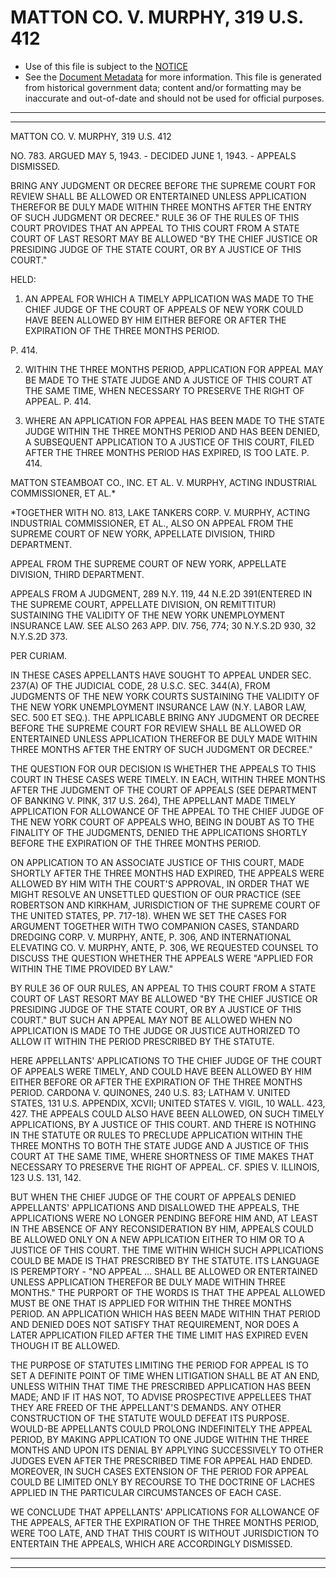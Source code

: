 ---
---

# MATTON CO. V. MURPHY, 319 U.S. 412

* Use of this file is subject to the [NOTICE](https://github.com/publicdocs/notice/blob/master/NOTICE)
* See the [Document Metadata](../../../) for more information.
  This file is generated from historical government data; content and/or formatting may be inaccurate and out-of-date and should not be used for official purposes.

----------
----------

MATTON CO. V. MURPHY, 319 U.S. 412

NO. 783.  ARGUED MAY 5, 1943.  - DECIDED JUNE 1, 1943.  - APPEALS DISMISSED.

BRING ANY JUDGMENT OR DECREE BEFORE THE SUPREME COURT FOR REVIEW SHALL BE ALLOWED OR ENTERTAINED UNLESS APPLICATION THEREFOR BE DULY MADE WITHIN THREE MONTHS AFTER THE ENTRY OF SUCH JUDGMENT OR DECREE."  RULE 36 OF THE RULES OF THIS COURT PROVIDES THAT AN APPEAL TO THIS COURT FROM A STATE COURT OF LAST RESORT MAY BE ALLOWED "BY THE CHIEF JUSTICE OR PRESIDING JUDGE OF THE STATE COURT, OR BY A JUSTICE OF THIS COURT."

HELD:

1. AN APPEAL FOR WHICH A TIMELY APPLICATION WAS MADE TO THE CHIEF JUDGE OF THE COURT OF APPEALS OF NEW YORK COULD HAVE BEEN ALLOWED BY HIM EITHER BEFORE OR AFTER THE EXPIRATION OF THE THREE MONTHS PERIOD.

P. 414.

2.  WITHIN THE THREE MONTHS PERIOD, APPLICATION FOR APPEAL MAY BE MADE TO THE STATE JUDGE AND A JUSTICE OF THIS COURT AT THE SAME TIME, WHEN NECESSARY TO PRESERVE THE RIGHT OF APPEAL.  P. 414.

3.  WHERE AN APPLICATION FOR APPEAL HAS BEEN MADE TO THE STATE JUDGE WITHIN THE THREE MONTHS PERIOD AND HAS BEEN DENIED, A SUBSEQUENT APPLICATION TO A JUSTICE OF THIS COURT, FILED AFTER THE THREE MONTHS PERIOD HAS EXPIRED, IS TOO LATE.  P. 414.

MATTON STEAMBOAT CO., INC. ET AL. V. MURPHY, ACTING INDUSTRIAL COMMISSIONER, ET AL.\*

\*TOGETHER WITH NO. 813, LAKE TANKERS CORP. V. MURPHY, ACTING INDUSTRIAL COMMISSIONER, ET AL., ALSO ON APPEAL FROM THE SUPREME COURT OF NEW YORK, APPELLATE DIVISION, THIRD DEPARTMENT.

APPEAL FROM THE SUPREME COURT OF NEW YORK, APPELLATE DIVISION, THIRD DEPARTMENT.

APPEALS FROM A JUDGMENT, 289 N.Y. 119, 44 N.E.2D 391(ENTERED IN THE SUPREME COURT, APPELLATE DIVISION, ON REMITTITUR) SUSTAINING THE VALIDITY OF THE NEW YORK UNEMPLOYMENT INSURANCE LAW.  SEE ALSO 263 APP. DIV. 756, 774; 30 N.Y.S.2D 930, 32 N.Y.S.2D 373.

PER CURIAM.

IN THESE CASES APPELLANTS HAVE SOUGHT TO APPEAL UNDER SEC. 237(A) OF THE JUDICIAL CODE, 28 U.S.C. SEC. 344(A), FROM JUDGMENTS OF THE NEW YORK COURTS SUSTAINING THE VALIDITY OF THE NEW YORK UNEMPLOYMENT INSURANCE LAW (N.Y. LABOR LAW, SEC. 500 ET SEQ.).  THE APPLICABLE BRING ANY JUDGMENT OR DECREE BEFORE THE SUPREME COURT FOR REVIEW SHALL BE ALLOWED OR ENTERTAINED UNLESS APPLICATION THEREFOR BE DULY MADE WITHIN THREE MONTHS AFTER THE ENTRY OF SUCH JUDGMENT OR DECREE."

THE QUESTION FOR OUR DECISION IS WHETHER THE APPEALS TO THIS COURT IN THESE CASES WERE TIMELY.  IN EACH, WITHIN THREE MONTHS AFTER THE JUDGMENT OF THE COURT OF APPEALS (SEE DEPARTMENT OF BANKING V. PINK, 317 U.S. 264), THE APPELLANT MADE TIMELY APPLICATION FOR ALLOWANCE OF THE APPEAL TO THE CHIEF JUDGE OF THE NEW YORK COURT OF APPEALS WHO, BEING IN DOUBT AS TO THE FINALITY OF THE JUDGMENTS, DENIED THE APPLICATIONS SHORTLY BEFORE THE EXPIRATION OF THE THREE MONTHS PERIOD.

ON APPLICATION TO AN ASSOCIATE JUSTICE OF THIS COURT, MADE SHORTLY AFTER THE THREE MONTHS HAD EXPIRED, THE APPEALS WERE ALLOWED BY HIM WITH THE COURT'S APPROVAL, IN ORDER THAT WE MIGHT RESOLVE AN UNSETTLED QUESTION OF OUR PRACTICE (SEE ROBERTSON AND KIRKHAM, JURISDICTION OF THE SUPREME COURT OF THE UNITED STATES, PP. 717-18).  WHEN WE SET THE CASES FOR ARGUMENT TOGETHER WITH TWO COMPANION CASES, STANDARD DREDGING CORP. V. MURPHY, ANTE, P. 306, AND INTERNATIONAL ELEVATING CO. V. MURPHY, ANTE, P. 306, WE REQUESTED COUNSEL TO DISCUSS THE QUESTION WHETHER THE APPEALS WERE "APPLIED FOR WITHIN THE TIME PROVIDED BY LAW."

BY RULE 36 OF OUR RULES, AN APPEAL TO THIS COURT FROM A STATE COURT OF LAST RESORT MAY BE ALLOWED "BY THE CHIEF JUSTICE OR PRESIDING JUDGE OF THE STATE COURT, OR BY A JUSTICE OF THIS COURT."  BUT SUCH AN APPEAL MAY NOT BE ALLOWED WHEN NO APPLICATION IS MADE TO THE JUDGE OR JUSTICE AUTHORIZED TO ALLOW IT WITHIN THE PERIOD PRESCRIBED BY THE STATUTE.

HERE APPELLANTS' APPLICATIONS TO THE CHIEF JUDGE OF THE COURT OF APPEALS WERE TIMELY, AND COULD HAVE BEEN ALLOWED BY HIM EITHER BEFORE OR AFTER THE EXPIRATION OF THE THREE MONTHS PERIOD.  CARDONA V. QUINONES, 240 U.S. 83; LATHAM V. UNITED STATES, 131 U.S. APPENDIX, XCVII; UNITED STATES V. VIGIL, 10 WALL.  423, 427.  THE APPEALS COULD ALSO HAVE BEEN ALLOWED, ON SUCH TIMELY APPLICATIONS, BY A JUSTICE OF THIS COURT.  AND THERE IS NOTHING IN THE STATUTE OR RULES TO PRECLUDE APPLICATION WITHIN THE THREE MONTHS TO BOTH THE STATE JUDGE AND A JUSTICE OF THIS COURT AT THE SAME TIME, WHERE SHORTNESS OF TIME MAKES THAT NECESSARY TO PRESERVE THE RIGHT OF APPEAL.  CF. SPIES V. ILLINOIS, 123 U.S. 131, 142.

BUT WHEN THE CHIEF JUDGE OF THE COURT OF APPEALS DENIED APPELLANTS' APPLICATIONS AND DISALLOWED THE APPEALS, THE APPLICATIONS WERE NO LONGER PENDING BEFORE HIM AND, AT LEAST IN THE ABSENCE OF ANY RECONSIDERATION BY HIM, APPEALS COULD BE ALLOWED ONLY ON A NEW APPLICATION EITHER TO HIM OR TO A JUSTICE OF THIS COURT.  THE TIME WITHIN WHICH SUCH APPLICATIONS COULD BE MADE IS THAT PRESCRIBED BY THE STATUTE.  ITS LANGUAGE IS PEREMPTORY - "NO APPEAL  ...  SHALL BE ALLOWED OR ENTERTAINED UNLESS APPLICATION THEREFOR BE DULY MADE WITHIN THREE MONTHS."  THE PURPORT OF THE WORDS IS THAT THE APPEAL ALLOWED MUST BE ONE THAT IS APPLIED FOR WITHIN THE THREE MONTHS PERIOD.  AN APPLICATION WHICH HAS BEEN MADE WITHIN THAT PERIOD AND DENIED DOES NOT SATISFY THAT REQUIREMENT, NOR DOES A LATER APPLICATION FILED AFTER THE TIME LIMIT HAS EXPIRED EVEN THOUGH IT BE ALLOWED.

THE PURPOSE OF STATUTES LIMITING THE PERIOD FOR APPEAL IS TO SET A DEFINITE POINT OF TIME WHEN LITIGATION SHALL BE AT AN END, UNLESS WITHIN THAT TIME THE PRESCRIBED APPLICATION HAS BEEN MADE; AND IF IT HAS NOT, TO ADVISE PROSPECTIVE APPELLEES THAT THEY ARE FREED OF THE APPELLANT'S DEMANDS.  ANY OTHER CONSTRUCTION OF THE STATUTE WOULD DEFEAT ITS PURPOSE.  WOULD-BE APPELLANTS COULD PROLONG INDEFINITELY THE APPEAL PERIOD, BY MAKING APPLICATION TO ONE JUDGE WITHIN THE THREE MONTHS AND UPON ITS DENIAL BY APPLYING SUCCESSIVELY TO OTHER JUDGES EVEN AFTER THE PRESCRIBED TIME FOR APPEAL HAD ENDED.  MOREOVER, IN SUCH CASES EXTENSION OF THE PERIOD FOR APPEAL COULD BE LIMITED ONLY BY RECOURSE TO THE DOCTRINE OF LACHES APPLIED IN THE PARTICULAR CIRCUMSTANCES OF EACH CASE.

WE CONCLUDE THAT APPELLANTS' APPLICATIONS FOR ALLOWANCE OF THE APPEALS, AFTER THE EXPIRATION OF THE THREE MONTHS PERIOD, WERE TOO LATE, AND THAT THIS COURT IS WITHOUT JURISDICTION TO ENTERTAIN THE APPEALS, WHICH ARE ACCORDINGLY DISMISSED.


----------
----------

